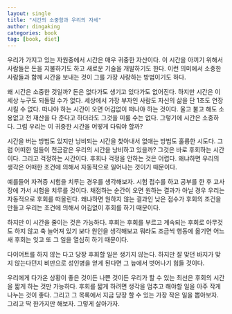 ```yaml
---
layout: single
title: "시간의 소중함과 우리의 자세"
author: dingaking
categories: book
tag: [book, diet]
---
```



우리가 가지고 있는 자원중에서 시간은 매우 귀중한 자산이다. 이 시간을 아끼기 위해서 사람들은 돈을 지불하기도 하고 새로운 기술을 개발하기도 한다. 이런 의미에서 소중한 사람들과 함께 시간을 보내는 것이 그를 가장 사랑하는 방법이기도 하다.

왜 시간은 소중한 것일까? 돈은 없다가도 생기고 있다가도 없어진다. 하지만 시간은 이 세상 누구도 되돌릴 수가 없다. 세상에서 가장 부자인 사람도 자신의 삶을 단 1초도 연장 시킬 수 없다. 떠나야 하는 시간이 오면 어김없이 떠나야 하는 것이다. 울고 불고 해도 소용없고 전 재산을 다 준다고 하더라도 그것을 미룰 수는 없다. 그렇기에 시간은 소중하다. 그럼 우리는 이 귀중한 시간을 어떻게 다뤄야 할까?

시간을 버는 방법도 있지만 낭비되는 시간을 찾아내서 없애는 방법도 훌륭한 시도다. 그럼 어떠한 일들이 천금같은 우리의 시간을 낭비하고 있을까? 그것은 바로 후회하는 시간이다. 그리고 걱정하는 시간이다. 후회나 걱정을 안하는 것은 어렵다. 왜냐하면 우리의 생각은 어떠한 조건에 의해서 자동적으로 일어나는 것이기 때문이다.

예를들어 자격증 시험을 치루는 경우를 생각해보자. 시험 접수를 하고 공부를 한 후 고사장에 가서 시험을 치루를 것이다. 채점하는 순간이 오면 원하는 결과가 아닐 경우 우리는 자동적으로 후회를 떠올린다. 왜냐하면 원하지 않는 결과인 낮은 점수가 후회의 조건을 만들고 우리는 조건에 의해서 어김없이 후회를 하기 때문이다.

하지만 이 시간을 줄이는 것은 가능하다. 후회는 후회를 부르고 계속되는 후회로 아무것도 하지 않고 축 늘어져 있기 보다 원인을 생각해보고 뭐라도 조금씩 행동에 옮기면 어느새 후회는 잊고 또 그 일을 열심히 하기 때문이다.

다이어트를 하지 않는 다고 당장 후회할 일은 생기지 않는다. 하지만 잘 맞던 바지가 맞지 않는다던지 비만으로 성인병을 얻게 된다면 그 늪에서 벗어나기 힘들 것이다.

우리에게 다가온 상황이 좋은 것이든 나쁜 것이든 우리가 할 수 있는 최선은 후회의 시간을 짧게 하는 것만 가능하다. 후회를 짧게 하려면 생각을 멈추고 해야할 일을 아주 작게 나누는 것이 좋다. 그리고 그 목록에서 지금 당장 할 수 있는 가장 작은 일을 뽑아보자. 그리고 딱 한가지만 해보자. 그렇게 살아가자.
